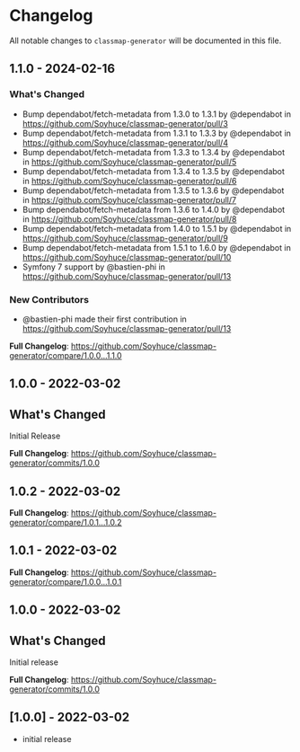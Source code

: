 # Changelog

All notable changes to `classmap-generator` will be documented in this file.

## 1.1.0 - 2024-02-16

### What's Changed

* Bump dependabot/fetch-metadata from 1.3.0 to 1.3.1 by @dependabot in https://github.com/Soyhuce/classmap-generator/pull/3
* Bump dependabot/fetch-metadata from 1.3.1 to 1.3.3 by @dependabot in https://github.com/Soyhuce/classmap-generator/pull/4
* Bump dependabot/fetch-metadata from 1.3.3 to 1.3.4 by @dependabot in https://github.com/Soyhuce/classmap-generator/pull/5
* Bump dependabot/fetch-metadata from 1.3.4 to 1.3.5 by @dependabot in https://github.com/Soyhuce/classmap-generator/pull/6
* Bump dependabot/fetch-metadata from 1.3.5 to 1.3.6 by @dependabot in https://github.com/Soyhuce/classmap-generator/pull/7
* Bump dependabot/fetch-metadata from 1.3.6 to 1.4.0 by @dependabot in https://github.com/Soyhuce/classmap-generator/pull/8
* Bump dependabot/fetch-metadata from 1.4.0 to 1.5.1 by @dependabot in https://github.com/Soyhuce/classmap-generator/pull/9
* Bump dependabot/fetch-metadata from 1.5.1 to 1.6.0 by @dependabot in https://github.com/Soyhuce/classmap-generator/pull/10
* Symfony 7 support by @bastien-phi in https://github.com/Soyhuce/classmap-generator/pull/13

### New Contributors

* @bastien-phi made their first contribution in https://github.com/Soyhuce/classmap-generator/pull/13

**Full Changelog**: https://github.com/Soyhuce/classmap-generator/compare/1.0.0...1.1.0

## 1.0.0 - 2022-03-02

## What's Changed

Initial Release

**Full Changelog**: https://github.com/Soyhuce/classmap-generator/commits/1.0.0

## 1.0.2 - 2022-03-02

**Full Changelog**: https://github.com/Soyhuce/classmap-generator/compare/1.0.1...1.0.2

## 1.0.1 - 2022-03-02

**Full Changelog**: https://github.com/Soyhuce/classmap-generator/compare/1.0.0...1.0.1

## 1.0.0 - 2022-03-02

## What's Changed

Initial release

**Full Changelog**: https://github.com/Soyhuce/classmap-generator/commits/1.0.0

## [1.0.0] - 2022-03-02

- initial release
